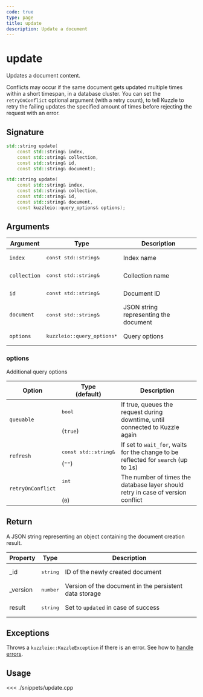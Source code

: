 ```yaml
---
code: true
type: page
title: update
description: Update a document
---
```


# update

Updates a document content.

Conflicts may occur if the same document gets updated multiple times within a short timespan, in a database cluster.
You can set the `retryOnConflict` optional argument (with a retry count), to tell Kuzzle to retry the failing updates the specified amount of times before rejecting the request with an error.

## Signature

```cpp
std::string update(
    const std::string& index,
    const std::string& collection,
    const std::string& id,
    const std::string& document);

std::string update(
    const std::string& index,
    const std::string& collection,
    const std::string& id,
    const std::string& document,
    const kuzzleio::query_options& options);
```

## Arguments

| Argument     | Type                                 | Description                           |
| ------------ | ------------------------------------ | ------------------------------------- |
| `index`      | <pre>const std::string&</pre>        | Index name                            |
| `collection` | <pre>const std::string&</pre>        | Collection name                       |
| `id`         | <pre>const std::string&</pre>        | Document ID                           |
| `document`   | <pre>const std::string&</pre>        | JSON string representing the document |
| `options`    | <pre>kuzzleio::query_options\*</pre> | Query options                         |

### options

Additional query options

| Option            | Type<br/>(default)                       | Description                                                                        |
| ----------------- | ---------------------------------------- | ---------------------------------------------------------------------------------- |
| `queuable`        | <pre>bool</pre><br/>(`true`)             | If true, queues the request during downtime, until connected to Kuzzle again       |
| `refresh`         | <pre>const std::string&<br/></pre>(`""`) | If set to `wait_for`, waits for the change to be reflected for `search` (up to 1s) |
| `retryOnConflict` | <pre>int</pre><br/>(`0`)                 | The number of times the database layer should retry in case of version conflict    |

## Return

A JSON string representing an object containing the document creation result.

| Property  | Type              | Description                                            |
| --------- | ----------------- | ------------------------------------------------------ |
| \_id      | <pre>string</pre> | ID of the newly created document                       |
| \_version | <pre>number</pre> | Version of the document in the persistent data storage |
| result    | <pre>string</pre> | Set to `updated` in case of success                    |

## Exceptions

Throws a `kuzzleio::KuzzleException` if there is an error. See how to [handle errors](/sdk/cpp/1/error-handling).

## Usage

<<< ./snippets/update.cpp
